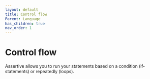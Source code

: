 ```yaml
---
layout: default
title: Control flow
Parent: Language
has_children: true
nav_order: 1
---
```


# Control flow
Assertive allows you to run your statements based on a condition (if- statements) or repeatedly (loops).